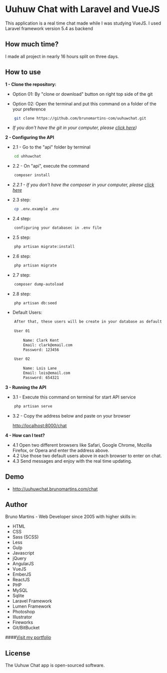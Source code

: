 # Uuhuw Chat with Laravel and VueJS

This application is a real time chat made while I was studying VueJS. I used Laravel framework version 5.4 as backend

## How much time?

I made all project in nearly 16 hours split on three days.

## How to use

**1 - Clone the repository:**

- Option 01: By "clone or download" button on right top side of the git
 
- Option 02: Open the terminal and put this command on a folder of the your preference 
```bash
    git clone https://github.com/brunomartins-com/uuhuwchat.git
```
- _If you don't have the git in your computer, please <a href="https://git-scm.com/book/en/v2/Getting-Started-Installing-Git" target="_blank">click here</a>)_

**2 - Configuring the API**
 
- 2.1 - Go to the "api" folder by terminal
```bash
    cd uhhuwchat
```
- 2.2 - On "api", execute the command
```bash
    composer install
```
- _2.2.1 - If you don't have the composer in your computer, please <a href="https://getcomposer.org" target="_blank">click here</a>_

- 2.3 step:
```bash
    cp .env.example .env
```
- 2.4 step:
```bash
    configuring your databasec in .env file
```
- 2.5 step:
```bash
    php artisan migrate:install
```
- 2.6 step:
```bash
    php artisan migrate
```
- 2.7 step:
```bash
    composer dump-autoload
```
- 2.8 step:
```bash
    php artisan db:seed
```
- Default Users:
```bash
    After that, these users will be create in your database as default
    
    User 01
    
        Name: Clark Kent
        Email: clark@email.com
        Password: 123456
    
    User 02
    
        Name: Lois Lane
        Email: lois@email.com
        Password: 654321
```
**3 - Running the API**

- 3.1 - Execute this command on terminal for start API service
```bash
    php artisan serve
```

- 3.2 - Copy the address below and paste on your browser

    <a href="http://localhost:8000/chat" target="_blank">http://localhost:8000/chat</a>
    
**4 - How can I test?**
- 4.1 Open two different browsers like Safari, Google Chrome, Mozilla Firefox, or Opera and enter the address above.
- 4.2 Use those two default users above in each browser to enter on chat.
- 4.3 Send messages and enjoy with the real time updating.

## Demo
- <a href="http://uuhuwchat.brunomartins.com/chat" target="_blank">http://uuhuwchat.brunomartins.com/chat</a>


## Author

Bruno Martins - Web Developer since 2005 with higher skills in:
- HTML
- CSS
- Sass (SCSS)
- Less
- Gulp
- Javascript
- jQuery
- AngularJS
- VueJS
- EmberJS
- ReactJS
- PHP
- MySQL
- Sqlite
- Laravel Framework
- Lumen Framework
- Photoshop
- Illustrator
- Fireworks
- Git/BitBucket

####<a href="http://www.brunomartins.com" target="_blank">Visit my portfolio</a>


## License

The Uuhuw Chat app is open-sourced software.